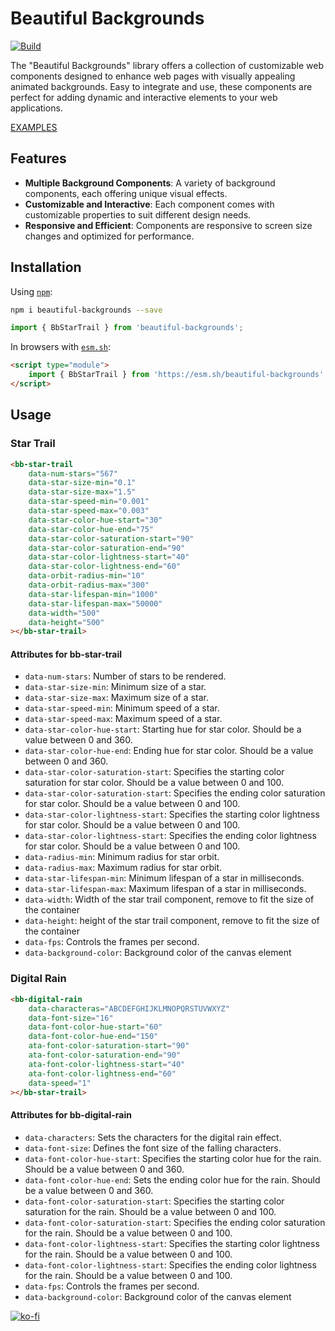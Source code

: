# Beautiful Backgrounds

[![Build][build-badge]][build]

The "Beautiful Backgrounds" library offers a collection of customizable web components designed to enhance web pages with visually appealing animated backgrounds. Easy to integrate and use, these components are perfect for adding dynamic and interactive elements to your web applications.

[EXAMPLES][examples]

## Features

-   **Multiple Background Components**: A variety of background components, each offering unique visual effects.
-   **Customizable and Interactive**: Each component comes with customizable properties to suit different design needs.
-   **Responsive and Efficient**: Components are responsive to screen size changes and optimized for performance.

## Installation

Using [`npm`][npm]:

```sh
npm i beautiful-backgrounds --save
```

```js
import { BbStarTrail } from 'beautiful-backgrounds';
```

In browsers with [`esm.sh`][esmsh]:

```html
<script type="module">
    import { BbStarTrail } from 'https://esm.sh/beautiful-backgrounds';
</script>
```

## Usage

### Star Trail

```html
<bb-star-trail
    data-num-stars="567"
    data-star-size-min="0.1"
    data-star-size-max="1.5"
    data-star-speed-min="0.001"
    data-star-speed-max="0.003"
    data-star-color-hue-start="30"
    data-star-color-hue-end="75"
    data-star-color-saturation-start="90"
    data-star-color-saturation-end="90"
    data-star-color-lightness-start="40"
    data-star-color-lightness-end="60"
    data-orbit-radius-min="10"
    data-orbit-radius-max="300"
    data-star-lifespan-min="1000"
    data-star-lifespan-max="50000"
    data-width="500"
    data-height="500"
></bb-star-trail>
```

#### Attributes for bb-star-trail

-   `data-num-stars`: Number of stars to be rendered.
-   `data-star-size-min`: Minimum size of a star.
-   `data-star-size-max`: Maximum size of a star.
-   `data-star-speed-min`: Minimum speed of a star.
-   `data-star-speed-max`: Maximum speed of a star.
-   `data-star-color-hue-start`: Starting hue for star color. Should be a value between 0 and 360.
-   `data-star-color-hue-end`: Ending hue for star color. Should be a value between 0 and 360.
-   `data-star-color-saturation-start`: Specifies the starting color saturation for star color. Should be a value between 0 and 100.
-   `data-star-color-saturation-start`: Specifies the ending color saturation for star color. Should be a value between 0 and 100.
-   `data-star-color-lightness-start`: Specifies the starting color lightness for star color. Should be a value between 0 and 100.
-   `data-star-color-lightness-start`: Specifies the ending color lightness for star color. Should be a value between 0 and 100.
-   `data-radius-min`: Minimum radius for star orbit.
-   `data-radius-max`: Maximum radius for star orbit.
-   `data-star-lifespan-min`: Minimum lifespan of a star in milliseconds.
-   `data-star-lifespan-max`: Maximum lifespan of a star in milliseconds.
-   `data-width`: Width of the star trail component, remove to fit the size of the container
-   `data-height`: height of the star trail component, remove to fit the size of the container
-   `data-fps`: Controls the frames per second.
-   `data-background-color`: Background color of the canvas element

### Digital Rain

```html
<bb-digital-rain
    data-characteras="ABCDEFGHIJKLMNOPQRSTUVWXYZ"
    data-font-size="16"
    data-font-color-hue-start="60"
    data-font-color-hue-end="150"
    ata-font-color-saturation-start="90"
    ata-font-color-saturation-end="90"
    ata-font-color-lightness-start="40"
    ata-font-color-lightness-end="60"
    data-speed="1"
></bb-star-trail>
```

#### Attributes for bb-digital-rain

-   `data-characters`: Sets the characters for the digital rain effect.
-   `data-font-size`: Defines the font size of the falling characters.
-   `data-font-color-hue-start`: Specifies the starting color hue for the rain. Should be a value between 0 and 360.
-   `data-font-color-hue-end`: Sets the ending color hue for the rain. Should be a value between 0 and 360.
-   `data-font-color-saturation-start`: Specifies the starting color saturation for the rain. Should be a value between 0 and 100.
-   `data-font-color-saturation-start`: Specifies the ending color saturation for the rain. Should be a value between 0 and 100.
-   `data-font-color-lightness-start`: Specifies the starting color lightness for the rain. Should be a value between 0 and 100.
-   `data-font-color-lightness-start`: Specifies the ending color lightness for the rain. Should be a value between 0 and 100.
-   `data-fps`: Controls the frames per second.
-   `data-background-color`: Background color of the canvas element

[![ko-fi](https://ko-fi.com/img/githubbutton_sm.svg)](https://ko-fi.com/A0A3QJPZ9)

<!-- Links -->

[build-badge]: https://github.com/niekes/beautiful-backgrounds/workflows/main/badge.svg
[build]: https://github.com/niekes/beautiful-backgrounds/actions
[esmsh]: https://esm.sh
[npm]: https://www.npmjs.com/package/beautiful-backgrounds
[examples]: https://codepen.io/collection/aMPozo
